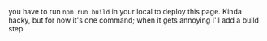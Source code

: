 you have to run `npm run build` in your local to deploy this page.  Kinda hacky, but for now it's one command; when it gets annoying I'll add a build step
